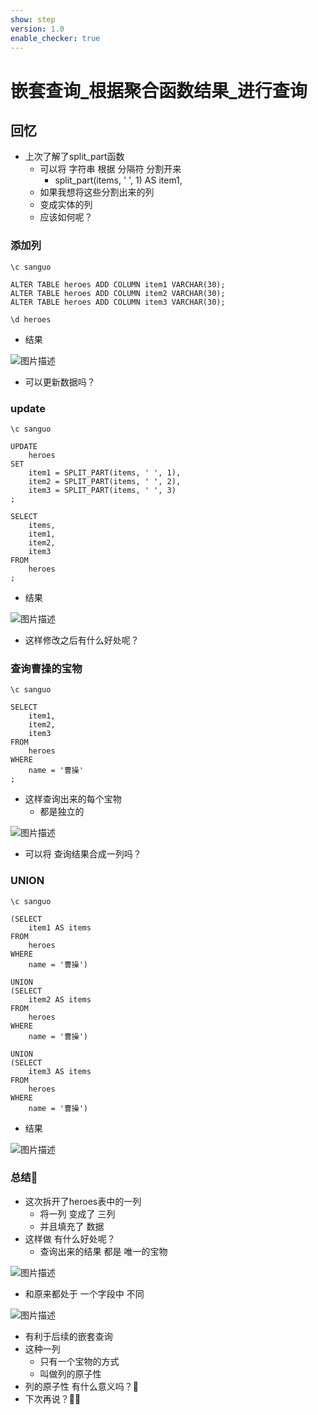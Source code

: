 ```yaml
---
show: step
version: 1.0
enable_checker: true
---
```


#  嵌套查询_根据聚合函数结果_进行查询
 

##  回忆

- 上次了解了split_part函数
	- 可以将 字符串 根据 分隔符 分割开来
		- split_part(items, ' ', 1) AS item1,
	- 如果我想将这些分割出来的列
	- 变成实体的列
	- 应该如何呢？

### 添加列
```
\c sanguo

ALTER TABLE heroes ADD COLUMN item1 VARCHAR(30);
ALTER TABLE heroes ADD COLUMN item2 VARCHAR(30);
ALTER TABLE heroes ADD COLUMN item3 VARCHAR(30);

\d heroes
```

- 结果

![图片描述](https://doc.shiyanlou.com/courses/uid1190679-20230831-1693454518092)

- 可以更新数据吗？

### update

```
\c sanguo

UPDATE 
	heroes 
SET 
	item1 = SPLIT_PART(items, ' ', 1), 
	item2 = SPLIT_PART(items, ' ', 2),
	item3 = SPLIT_PART(items, ' ', 3)
;

SELECT 
	items,
	item1,
	item2,
	item3
FROM
	heroes
;

```

- 结果

![图片描述](https://doc.shiyanlou.com/courses/uid1190679-20230831-1693454597969)

- 这样修改之后有什么好处呢？

### 查询曹操的宝物

```
\c sanguo

SELECT 
    item1,
    item2,
    item3
FROM
	heroes
WHERE
    name = '曹操'
;
```

- 这样查询出来的每个宝物 
	- 都是独立的

![图片描述](https://doc.shiyanlou.com/courses/uid1190679-20230831-1693454803339)

- 可以将 查询结果合成一列吗？

### UNION

```
\c sanguo

(SELECT 
    item1 AS items
FROM
	heroes
WHERE
    name = '曹操')

UNION
(SELECT 
    item2 AS items
FROM
	heroes
WHERE
    name = '曹操')

UNION
(SELECT 
    item3 AS items
FROM
	heroes
WHERE
    name = '曹操')
```

- 结果

![图片描述](https://doc.shiyanlou.com/courses/uid1190679-20230831-1693456496251)

###  总结🤔

- 这次拆开了heroes表中的一列
	- 将一列 变成了 三列
	- 并且填充了 数据
- 这样做 有什么好处呢？
	- 查询出来的结果 都是 唯一的宝物

![图片描述](https://doc.shiyanlou.com/courses/uid1190679-20230831-1693456496251)

- 和原来都处于 一个字段中 不同

![图片描述](https://doc.shiyanlou.com/courses/uid1190679-20230831-1693456586271)

- 有利于后续的嵌套查询
- 这种一列 
	- 只有一个宝物的方式 
	- 叫做列的原子性
- 列的原子性 有什么意义吗？🤔
- 下次再说？👋🏻

